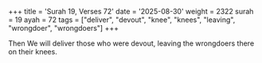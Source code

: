 +++
title = 'Surah 19, Verses 72'
date = '2025-08-30'
weight = 2322
surah = 19
ayah = 72
tags = ["deliver", "devout", "knee", "knees", "leaving", "wrongdoer", "wrongdoers"]
+++

Then We will deliver those who were devout, leaving the wrongdoers there on their knees.